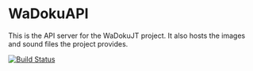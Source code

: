 # WaDokuAPI

This is the API server for the WaDokuJT project. It also hosts the images and sound files the project provides.

[![Build Status](https://travis-ci.org/WaDoku/WaDokuAPI.svg?branch=travis)](https://travis-ci.org/WaDoku/WaDokuAPI)
